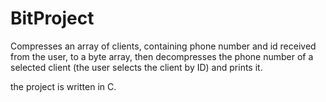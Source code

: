 # BitProject
Compresses an array of clients, containing phone number and id received from the user, to a byte array, then decompresses the phone number of a selected client (the user selects the client by ID) and prints it.

the project is written in C.
